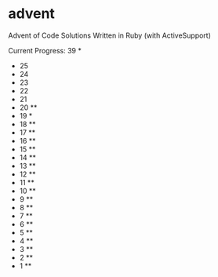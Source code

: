 # advent
Advent of Code Solutions
Written in Ruby (with ActiveSupport)

Current Progress: 39 *
- 25
- 24
- 23
- 22
- 21
- 20 **
- 19 *
- 18 **
- 17 **
- 16 **
- 15 **
- 14 **
- 13 **
- 12 **
- 11 **
- 10 **
-  9 **
-  8 **
-  7 **
-  6 **
-  5 **
-  4 **
-  3 **
-  2 **
-  1 **
